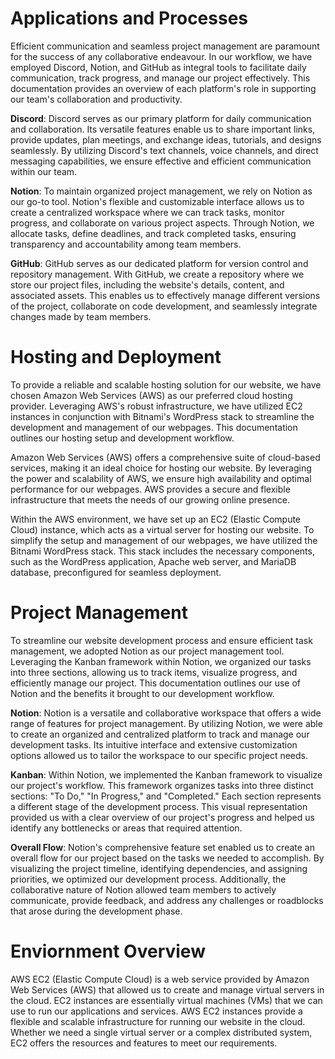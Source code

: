 # Applications and Processes
Efficient communication and seamless project management are paramount for the success of any collaborative endeavour. In our workflow, we have employed Discord, Notion, and GitHub as integral tools to facilitate daily communication, track progress, and manage our project effectively. This documentation provides an overview of each platform's role in supporting our team's collaboration and productivity.

**Discord**: Discord serves as our primary platform for daily communication and collaboration. Its versatile features enable us to share important links, provide updates, plan meetings, and exchange ideas, tutorials, and designs seamlessly. By utilizing Discord's text channels, voice channels, and direct messaging capabilities, we ensure effective and efficient communication within our team.

**Notion**: To maintain organized project management, we rely on Notion as our go-to tool. Notion's flexible and customizable interface allows us to create a centralized workspace where we can track tasks, monitor progress, and collaborate on various project aspects. Through Notion, we allocate tasks, define deadlines, and track completed tasks, ensuring transparency and accountability among team members.

**GitHub**: GitHub serves as our dedicated platform for version control and repository management. With GitHub, we create a repository where we store our project files, including the website's details, content, and associated assets. This enables us to effectively manage different versions of the project, collaborate on code development, and seamlessly integrate changes made by team members.

# Hosting and Deployment
To provide a reliable and scalable hosting solution for our website, we have chosen Amazon Web Services (AWS) as our preferred cloud hosting provider. Leveraging AWS's robust infrastructure, we have utilized EC2 instances in conjunction with Bitnami's WordPress stack to streamline the development and management of our webpages. This documentation outlines our hosting setup and development workflow.

Amazon Web Services (AWS) offers a comprehensive suite of cloud-based services, making it an ideal choice for hosting our website. By leveraging the power and scalability of AWS, we ensure high availability and optimal performance for our webpages. AWS provides a secure and flexible infrastructure that meets the needs of our growing online presence.

Within the AWS environment, we have set up an EC2 (Elastic Compute Cloud) instance, which acts as a virtual server for hosting our website. To simplify the setup and management of our webpages, we have utilized the Bitnami WordPress stack. This stack includes the necessary components, such as the WordPress application, Apache web server, and MariaDB database, preconfigured for seamless deployment.

# Project Management
To streamline our website development process and ensure efficient task management, we adopted Notion as our project management tool. Leveraging the Kanban framework within Notion, we organized our tasks into three sections, allowing us to track items, visualize progress, and efficiently manage our project. This documentation outlines our use of Notion and the benefits it brought to our development workflow.

**Notion**: Notion is a versatile and collaborative workspace that offers a wide range of features for project management. By utilizing Notion, we were able to create an organized and centralized platform to track and manage our development tasks. Its intuitive interface and extensive customization options allowed us to tailor the workspace to our specific project needs.

**Kanban**: Within Notion, we implemented the Kanban framework to visualize our project's workflow. This framework organizes tasks into three distinct sections: "To Do," "In Progress," and "Completed." Each section represents a different stage of the development process. This visual representation provided us with a clear overview of our project's progress and helped us identify any bottlenecks or areas that required attention.

**Overall Flow**: Notion's comprehensive feature set enabled us to create an overall flow for our project based on the tasks we needed to accomplish. By visualizing the project timeline, identifying dependencies, and assigning priorities, we optimized our development process. Additionally, the collaborative nature of Notion allowed team members to actively communicate, provide feedback, and address any challenges or roadblocks that arose during the development phase.

# Enviornment Overview
AWS EC2 (Elastic Compute Cloud) is a web service provided by Amazon Web Services (AWS) that allowed us to create and manage virtual servers in the cloud. EC2 instances are essentially virtual machines (VMs) that we can use to run our applications and services. AWS EC2 instances provide a flexible and scalable infrastructure for running our website in the cloud. Whether we need a single virtual server or a complex distributed system, EC2 offers the resources and features to meet our requirements.
